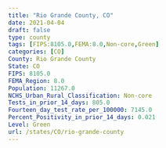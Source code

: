 ```yaml
---
title: "Rio Grande County, CO"
date: 2021-04-04
draft: false
type: county
tags: [FIPS:8105.0,FEMA:8.0,Non-core,Green]
categories: [CO]
County: Rio Grande County
State: CO
FIPS: 8105.0
FEMA_Region: 8.0
Population: 11267.0
NCHS_Urban_Rural_Classification: Non-core
Tests_in_prior_14_days: 805.0
Fourteen_day_test_rate_per_100000: 7145.0
Percent_Positivity_in_prior_14_days: 0.021
Level: Green
url: /states/CO/rio-grande-county
---
```



